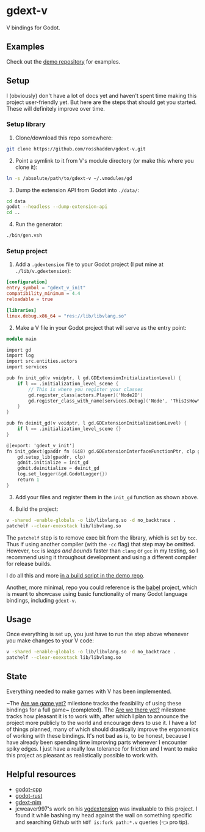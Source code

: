 # gdext-v

V bindings for Godot.

## Examples

Check out the [demo repository](https://github.com/rosshadden/gdext-v-demos) for examples.

## Setup

I (obviously) don't have a lot of docs yet and haven't spent time making this project user-friendly yet.
But here are the steps that should get you started.
These will definitely improve over time.

### Setup library

1. Clone/download this repo somewhere:
```bash
git clone https://github.com/rosshadden/gdext-v.git
```

2. Point a symlink to it from V's module directory (or make this where you clone it):
```bash
ln -s /absolute/path/to/gdext-v ~/.vmodules/gd
```

3. Dump the extension API from Godot into `./data/`:
```bash
cd data
godot --headless --dump-extension-api
cd ..
```

4. Run the generator:
```bash
./bin/gen.vsh
```

### Setup project

1. Add a `.gdextension` file to your Godot project (I put mine at `./lib/v.gdextension`):
```toml
[configuration]
entry_symbol = "gdext_v_init"
compatibility_minimum = 4.4
reloadable = true

[libraries]
linux.debug.x86_64 = "res://lib/libvlang.so"
```

2. Make a V file in your Godot project that will serve as the entry point:
```v
module main

import gd
import log
import src.entities.actors
import services

pub fn init_gd(v voidptr, l gd.GDExtensionInitializationLevel) {
	if l == .initialization_level_scene {
		// This is where you register your classes
		gd.register_class[actors.Player]('Node2D')
		gd.register_class_with_name[services.Debug]('Node', 'ThisIsHowYouCanGiveACustomClassName')
	}
}

pub fn deinit_gd(v voidptr, l gd.GDExtensionInitializationLevel) {
	if l == .initialization_level_scene {}
}

@[export: 'gdext_v_init']
fn init_gdext(gpaddr fn (&i8) gd.GDExtensionInterfaceFunctionPtr, clp gd.GDExtensionClassLibraryPtr, mut gdnit gd.GDExtensionInitialization) gd.GDExtensionBool {
	gd.setup_lib(gpaddr, clp)
	gdnit.initialize = init_gd
	gdnit.deinitialize = deinit_gd
	log.set_logger(&gd.GodotLogger{})
	return 1
}
```

3. Add your files and register them in the `init_gd` function as shown above.

4. Build the project:
```bash
v -shared -enable-globals -o lib/libvlang.so -d no_backtrace .
patchelf --clear-exexstack lib/libvlang.so
```

The `patchelf` step is to remove exec bit from the library, which is set by `tcc`.
Thus if using another compiler (with the `-cc` flag) that step may be omitted.
However, `tcc` is _leaps and bounds_ faster than `clang` or `gcc` in my testing,
so I recommend using it throughout development and using a different compiler for release builds.

I do all this and more [in a build script in the demo repo](https://github.com/rosshadden/gdext-v-demos/blob/44aec37c1ef473ec839660a97abe6a14860b362f/bin/build.vsh).

Another, more minimal, repo you could reference is the [babel](https://github.com/gamma-ray-studios/babel/blob/main/bin/build.vsh) project,
which is meant to showcase using basic functionality of many Godot language bindings, including `gdext-v`.

## Usage

Once everything is set up, you just have to run the step above whenever you make changes to your V code:
```bash
v -shared -enable-globals -o lib/libvlang.so -d no_backtrace .
patchelf --clear-exexstack lib/libvlang.so
```

## State

Everything needed to make games with V has been implemented.

~The [Are we game yet?](https://github.com/rosshadden/gdext-v/milestone/1) milestone tracks the feasibility of using these bindings for a full game~ (completed).
The [Are we there yet?](https://github.com/rosshadden/gdext-v/milestone/3) milestone tracks how pleasant it is to work with, after which I plan to announce the project more publicly to the world and encourage devs to use it.
I have a _lot_ of things planned, many of which should drastically improve the ergonomics of working with these bindings.
It's not bad as is, to be honest, because I have already been spending time improving parts whenever I encounter spiky edges.
I just have a really low tolerance for friction and I want to make this project as pleasant as realistically possible to work with.

## Helpful resources

- [godot-cpp](https://github.com/godotengine/godot-cpp)
- [godot-rust](https://github.com/godot-rust/gdext)
- [gdext-nim](https://github.com/godot-nim/gdext-nim)
- jcweaver997's work on his [vgdextension](https://github.com/jcweaver997/vgdextension) was invaluable to this project.
I found it while bashing my head against the wall on something specific and searching Github with `NOT is:fork path:*.v` queries (👈 pro tip).

